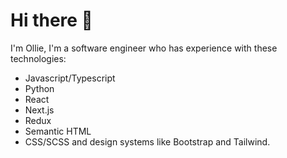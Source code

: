 # Hi there 👋

I'm Ollie, I'm a software engineer who has experience with these technologies:

- Javascript/Typescript
- Python
- React
- Next.js
- Redux
- Semantic HTML
- CSS/SCSS and design systems like Bootstrap and Tailwind.
